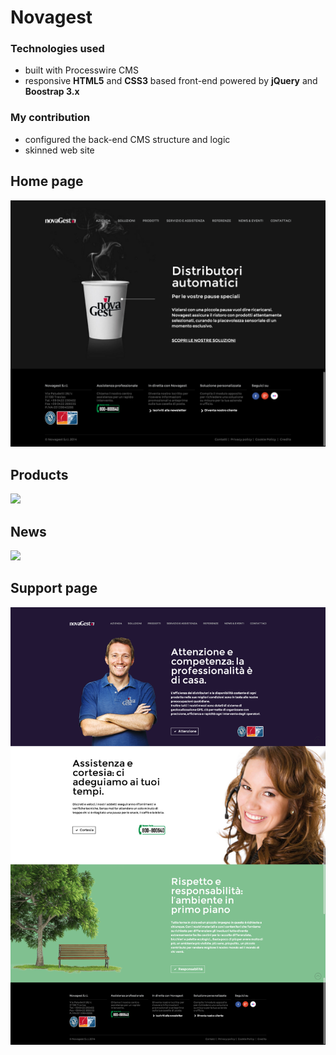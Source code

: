 # Novagest

### Technologies used
* built with Processwire CMS
* responsive **HTML5** and **CSS3** based front-end powered by **jQuery** and **Boostrap 3.x**

### My contribution
* configured the back-end CMS structure and logic
* skinned web site

## Home page
![](home.png)

## Products
![](products.png)

## News
![](news.png)

## Support page
![](support.png)